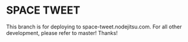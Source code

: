 SPACE TWEET
=============

This branch is for deploying to space-tweet.nodejitsu.com. For all other development, please refer to master! Thanks!
